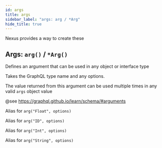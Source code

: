 ```yaml
---
id: args
title: args
sidebar_label: "args: arg / *Arg"
hide_title: true
---
```


Nexus provides a way to create these

## Args: `arg()` / `*Arg()`

Defines an argument that can be used in any object or interface type

Takes the GraphQL type name and any options.

The value returned from this argument can be used multiple times in any valid `args` object value

@see https://graphql.github.io/learn/schema/#arguments

Alias for `arg("Float", options)`

Alias for `arg("ID", options)`

Alias for `arg("Int", options)`

Alias for `arg("String", options)`
